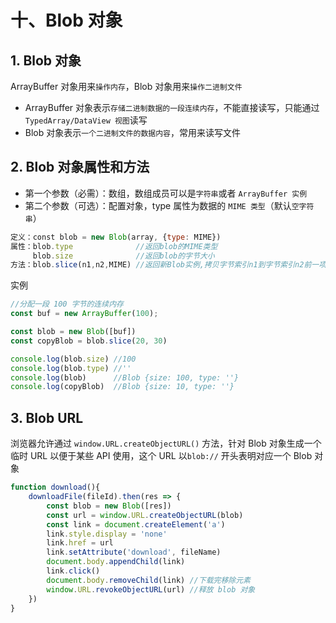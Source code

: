 # 十、Blob 对象

## 1. Blob 对象

ArrayBuffer 对象用来`操作内存`，Blob 对象用来`操作二进制文件`

* ArrayBuffer 对象表示`存储二进制数据的一段连续内存`，不能直接读写，只能通过 `TypedArray/DataView 视图`读写
* Blob 对象表示`一个二进制文件的数据内容`，常用来读写文件

## 2. Blob 对象属性和方法

* 第一个参数（必需）：数组，数组成员可以是`字符串`或者 `ArrayBuffer 实例`
* 第二个参数（可选）：配置对象，type 属性为数据的 `MIME 类型`（默认`空字符串`）

```js
定义：const blob = new Blob(array, {type: MIME})
属性：blob.type              //返回blob的MIME类型
     blob.size              //返回blob的字节大小
方法：blob.slice(n1,n2,MIME) //返回新Blob实例,拷贝字节索引n1到字节索引n2前一项字节
```

实例

```js
//分配一段 100 字节的连续内存
const buf = new ArrayBuffer(100);

const blob = new Blob([buf])
const copyBlob = blob.slice(20, 30)

console.log(blob.size) //100
console.log(blob.type) //''
console.log(blob)      //Blob {size: 100, type: ''}
console.log(copyBlob)  //Blob {size: 10, type: ''}
```

## 3. Blob URL

浏览器允许通过 `window.URL.createObjectURL()` 方法，针对 Blob 对象生成一个临时 URL 以便于某些 API 使用，这个 URL 以`blob://` 开头表明对应一个 Blob 对象

```js
function download(){
    downloadFile(fileId).then(res => {
        const blob = new Blob([res])
        const url = window.URL.createObjectURL(blob)
        const link = document.createElement('a')
        link.style.display = 'none'
        link.href = url
        link.setAttribute('download', fileName)
        document.body.appendChild(link)
        link.click()
        document.body.removeChild(link) //下载完移除元素
        window.URL.revokeObjectURL(url) //释放 blob 对象
    })
}
```
